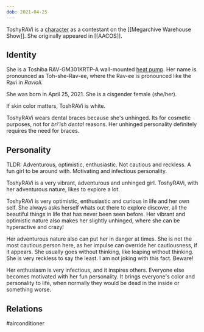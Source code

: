 ```yaml
---
dob: 2021-04-25
---
```

ToshyRAVi is a [character](Characters) as a contestant on the [[Megarchive Warehouse Show]]. She originally appeared in [[AACOS]].

## Identity

She is a Toshiba RAV-GM301KRTP-A wall-mounted [heat pump](Air%20Conditioners.md). Her name is pronounced as Toh-she-Rav-ee, where the Rav-ee is pronounced like the Ravi in *Ravioli*.

She was born in April 25, 2021. She is a cisgender female (she/her).

If skin color matters, ToshRAVi is white.

ToshyRAVi wears dental braces because she's unhinged. Its for cosmetic purposes, not for *bri'ish dental* reasons. Her unhinged personality definitely requires the need for braces.
## Personality
TLDR: Adventurous, optimistic, enthusiastic. Not cautious and reckless. A fun girl to be around with. Motivating and infectious personality.

ToshyRAVi is a very vibrant, adventurous and unhinged girl. ToshyRAVi, with her adventurous nature, likes to explore a lot.

ToshyRAVi is very optimistic, enthusiastic and curious in life and her own self. She always asks herself whats out there to explore discover, all the beautiful things in life that has never been seen before. Her vibrant and optimistic nature also makes her slightly unhinged, where she can be hyperactive and crazy!

Her adventurous nature also can put her in danger at times. She is not the most cautious person here, as her impulse can override her cautiousness, if it appears. She usually goes without thinking, like leaping without thinking. She is very reckless to say the least. I am not joking with this fact. Beware!

Her enthusiasm is very infectious, and it inspires others. Everyone else becomes motivated with her fun personality. It brings everyone's color and personality to life, when normally they would be dead in the inside or something worse. 

## Relations

#airconditioner